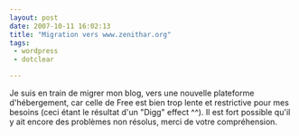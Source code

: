 ```yaml
---
layout: post
date: 2007-10-11 16:02:13
title: "Migration vers www.zenithar.org"
tags:
 - wordpress
 - dotclear

---
```



Je suis en train de migrer mon blog, vers une nouvelle plateforme d'hébergement, car celle de Free est bien trop lente et restrictive pour mes besoins (ceci étant le résultat d'un "Digg" effect ^^). Il est fort possible qu'il y ait encore des problèmes non résolus, merci de votre compréhension.


